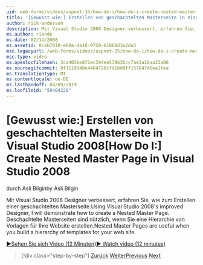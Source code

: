 ```yaml
---
uid: web-forms/videos/aspnet-35/how-do-i/how-do-i-create-nested-master-page-in-visual-studio-2008
title: '[Gewusst wie:] Erstellen von geschachtelten Masterseite in Visual Studio 2008 | Microsoft-Dokumentation'
author: rick-anderson
description: Mit Visual Studio 2008 Designer verbessert, erfahren Sie, wie zum Erstellen einer geschachtelten Masterseite. Geschachtelte Masterseiten sind nützlich, wenn Sie eine Hierarch erstellen...
ms.author: riande
ms.date: 02/14/2008
ms.assetid: 0cab7010-e60e-4a18-9750-61068d3a2da3
msc.legacyurl: /web-forms/videos/aspnet-35/how-do-i/how-do-i-create-nested-master-page-in-visual-studio-2008
msc.type: video
ms.openlocfilehash: 3ca403be872ec394ee539b36cc7ae3a16aa33a06
ms.sourcegitcommit: 0f1119340e4464720cfd16d0ff15764746ea1fea
ms.translationtype: MT
ms.contentlocale: de-DE
ms.lasthandoff: 04/09/2019
ms.locfileid: "59404220"
---
```

# <a name="how-do-i-create-nested-master-page-in-visual-studio-2008"></a><span data-ttu-id="5548e-104">[Gewusst wie:] Erstellen von geschachtelten Masterseite in Visual Studio 2008</span><span class="sxs-lookup"><span data-stu-id="5548e-104">[How Do I:] Create Nested Master Page in Visual Studio 2008</span></span>

<span data-ttu-id="5548e-105">durch Asli Bilgin</span><span class="sxs-lookup"><span data-stu-id="5548e-105">by Asli Bilgin</span></span>

<span data-ttu-id="5548e-106">Mit Visual Studio 2008 Designer verbessert, erfahren Sie, wie zum Erstellen einer geschachtelten Masterseite.</span><span class="sxs-lookup"><span data-stu-id="5548e-106">Using Visual Studio 2008's improved Designer, I will demonstrate how to create a Nested Master Page.</span></span> <span data-ttu-id="5548e-107">Geschachtelte Masterseiten sind nützlich, wenn Sie eine Hierarchie von Vorlagen für Ihre Website erstellen.</span><span class="sxs-lookup"><span data-stu-id="5548e-107">Nested Master Pages are useful when you build a hierarchy of templates for your web site.</span></span>

[<span data-ttu-id="5548e-108">&#9654;Sehen Sie sich Video (12 Minuten)</span><span class="sxs-lookup"><span data-stu-id="5548e-108">&#9654; Watch video (12 minutes)</span></span>](https://channel9.msdn.com/Blogs/ASP-NET-Site-Videos/how-do-i-create-nested-master-page-in-visual-studio-2008)

> [!div class="step-by-step"]
> <span data-ttu-id="5548e-109">[Zurück](how-do-i-create-a-master-page-in-visual-studio-2008.md)
> [Weiter](how-do-i-cascading-style-sheets-in-visual-studio-2008.md)</span><span class="sxs-lookup"><span data-stu-id="5548e-109">[Previous](how-do-i-create-a-master-page-in-visual-studio-2008.md)
[Next](how-do-i-cascading-style-sheets-in-visual-studio-2008.md)</span></span>
